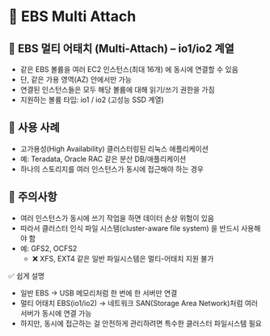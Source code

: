 # 🚀 EBS Multi Attach

## 📌 EBS 멀티 어태치 (Multi-Attach) – io1/io2 계열

- 같은 EBS 볼륨을 여러 EC2 인스턴스(최대 16개) 에 동시에 연결할 수 있음
- 단, 같은 가용 영역(AZ) 안에서만 가능
- 연결된 인스턴스들은 모두 해당 볼륨에 대해 읽기/쓰기 권한을 가짐
- 지원하는 볼륨 타입: io1 / io2 (고성능 SSD 계열)

## 📌 사용 사례

- 고가용성(High Availability) 클러스터링된 리눅스 애플리케이션
- 예: Teradata, Oracle RAC 같은 분산 DB/애플리케이션
- 하나의 스토리지를 여러 인스턴스가 동시에 접근해야 하는 경우

## 📌 주의사항

- 여러 인스턴스가 동시에 쓰기 작업을 하면 데이터 손상 위험이 있음
- 따라서 클러스터 인식 파일 시스템(cluster-aware file system) 을 반드시 사용해야 함
- 예: GFS2, OCFS2
  - ❌ XFS, EXT4 같은 일반 파일시스템은 멀티-어태치 지원 불가

✅ 쉽게 설명

- 일반 EBS → USB 메모리처럼 한 번에 한 서버만 연결
- 멀티 어태치 EBS(io1/io2) → 네트워크 SAN(Storage Area Network)처럼 여러 서버가 동시에 연결 가능
- 하지만, 동시에 접근하는 걸 안전하게 관리하려면 특수한 클러스터 파일시스템 필요
